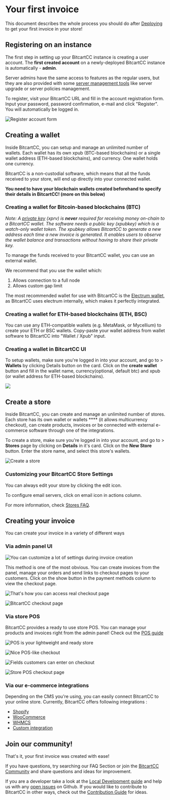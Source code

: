 # Your first invoice

This document describes the whole process you should do after [Deploying](../deployment/) to get your first invoice in your store!

## Registering on an instance

The first step in setting up your BitcartCC instance is creating a user account. The **first created account** on a newly-deployed BitcartCC instance is automatically - **admin**.

Server admins have the same access to features as the regular users, but they are also provided with some [server management tools](../guides/server-management-settings.md) like server upgrade or server policies management.

To register, visit your BitcartCC URL and fill in the account registration form. Input your password, password confirmation, e-mail and click "Register". You will automatically be logged in.&#x20;

![Register account form](../.gitbook/assets/admin\_register.png)

## Creating a wallet

Inside BitcartCC, you can setup and manage an unlimited number of wallets. Each wallet has its own xpub (BTC-based blockchains) or a single wallet address (ETH-based blockchains), and currency. One wallet holds one currency.

BitcartCC is a non-custodial software, which means that all the funds received to your store, will end up directly into your connected wallet.

**You need to have your blockchain wallets created beforehand to specify their details in BitcartCC! (more on this below)**

### Creating a wallet for Bitcoin-based blockchains (BTC)

_Note: A_ [_private key_](https://en.bitcoin.it/wiki/Private\_key) _(xprv) is **never** required for receiving money on-chain to a BitcartCC wallet. The software needs a public key (xpubkey) which is a watch-only wallet token. The xpubkey allows BitcartCC to generate a new address each time a new invoice is generated. It enables users to observe the wallet balance and transactions without having to share their private key._

To manage the funds received to your BitcartCC wallet, you can use an external wallet.

We recommend that you use the wallet which:

1. Allows connection to a full node
2. Allows custom gap limit

The most recommended wallet for use with BitcartCC is the [Electrum wallet](electrumwallet.md), as BitcartCC uses electrum internally, which makes it perfectly integrated.

### Creating a wallet for ETH-based blockchains (ETH, BSC)

You can use any ETH-compatible wallets (e.g. MetaMask, or Mycellium) to create your ETH or BSC wallets. Copy-paste your wallet address from wallet software to BitcartCC into "Wallet / Xpub" input.

### Creating a wallet in BitcartCC UI

To setup wallets, make sure you're logged in into your account, and go to > **Wallets** by clicking Details button on the card. Click on the **create wallet** button and fill in the wallet name, currency(optional, default btc) and xpub (or wallet address for ETH-based blockchains).

![](../.gitbook/assets/create\_wallet.png)

## **Create a store**

Inside BitcartCC, you can create and manage an unlimited number of stores. Each store has its own wallet or wallets **** (it allows multicurrency checkout), can create products, invoices or be connected with external e-commerce software through one of the integrations.

To create a store, make sure you're logged in into your account, and go to > **Stores** page by clicking on **Details** in it's card. Click on the **New Store** button. Enter the store name, and select this store's wallets.

![Create a store](../.gitbook/assets/create\_new\_store.png)

### Customizing your BitcartCC Store Settings <a href="#customizing-your-bitcartcc-store-settings" id="customizing-your-bitcartcc-store-settings"></a>

You can always edit your store by clicking the edit icon.

To configure email servers, click on email icon in actions column.

For more information, check [Stores FAQ](../support-and-community/faq/stores-faq.md).

## Creating your invoice

You can create your invoice in a variety of different ways

### Via admin panel UI

![You can customize a lot of settings during invoice creation](../.gitbook/assets/create\_invoice\_new.png)

This method is one of the most obvious. You can create invoices from the panel, manage your orders and send links to checkout pages to your customers. Click on the show button in the payment methods column to view the checkout page.

![That's how you can access real checkout page](../.gitbook/assets/checkout\_open.png)

![BitcartCC checkout page](../.gitbook/assets/checkout\_page.png)

### Via store POS

BitcartCC provides a ready to use store POS. You can manage your products and invoices right from the admin panel! Check out the [POS guide](../guides/store-pos.md)

![POS is your lightweight and ready store](../.gitbook/assets/store\_pos\_front.png)

![Nice POS-like checkout](../.gitbook/assets/pos\_order\_create\_1.png)

![Fields customers can enter on checkout](../.gitbook/assets/pos\_order\_create\_2.png)

![Store POS checkout page](../.gitbook/assets/pos\_order\_create\_3.png)

### Via our e-commerce integrations

Depending on the CMS you're using, you can easily connect BitcartCC to your online store. Currently, BitcartCC offers following integrations :

* [Shopify](../integrations/shopify.md)
* [​WooCommerce​​](../integrations/woocommerce.md)
* [WHMCS](../integrations/whmcs.md)
* [​Custom integration​](../integrations/custom-integration.md)

## Join our community!

That's it, your first invoice was created with ease!

If you have questions, try searching our FAQ Section or join the [BitcartCC Community](../support-and-community/community.md) and share questions and ideas for improvement.

If you are a developer take a look at the [Local Development guide](../development/developing-locally.md) and help us with any [open issues](https://github.com/bitcartcc/bitcart/issues) on Github. If you would like to contribute to BitcartCC in other ways, check out the [Contribution Guide](../support-and-community/contribute.md) for ideas.
